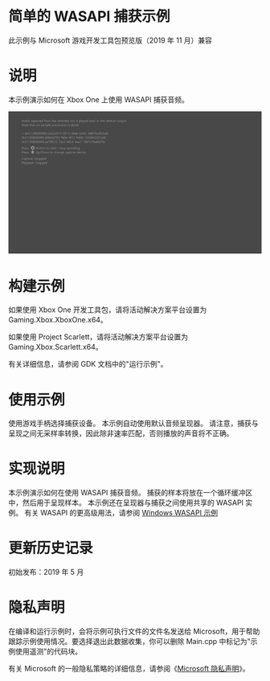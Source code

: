 # 简单的 WASAPI 捕获示例

此示例与 Microsoft 游戏开发工具包预览版（2019 年 11 月）兼容

# 说明

本示例演示如何在 Xbox One 上使用 WASAPI 捕获音频。

![Sample Screenshot](./media/image1.png)

# 构建示例

如果使用 Xbox One 开发工具包，请将活动解决方案平台设置为
Gaming.Xbox.XboxOne.x64。

如果使用 Project Scarlett，请将活动解决方案平台设置为
Gaming.Xbox.Scarlett.x64。

有关详细信息，请参阅 GDK 文档中的"运行示例"。

# 使用示例

使用游戏手柄选择捕获设备。 本示例自动使用默认音频呈现器。
请注意，捕获与呈现之间无采样率转换，因此除非速率匹配，否则播放的声音将不正确。

# 实现说明

本示例演示如何在使用 WASAPI 捕获音频。
捕获的样本将放在一个循环缓冲区中，然后用于呈现样本。
本示例还在呈现器与捕获之间使用共享的 WASAPI 实例。 有关 WASAPI
的更高级用法，请参阅 [Windows WASAPI
示例](https://code.msdn.microsoft.com/windowsapps/Windows-Audio-Session-22dcab6b)

# 更新历史记录

初始发布：2019 年 5 月

# 隐私声明

在编译和运行示例时，会将示例可执行文件的文件名发送给
Microsoft，用于帮助跟踪示例使用情况。要选择退出此数据收集，你可以删除
Main.cpp 中标记为"示例使用遥测"的代码块。

有关 Microsoft 的一般隐私策略的详细信息，请参阅《[Microsoft
隐私声明](https://privacy.microsoft.com/en-us/privacystatement/)》。

